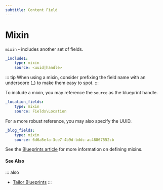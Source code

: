 ```yaml
---
subtitle: Content Field
---
```

# Mixin

`mixin` - includes another set of fields.

```yaml
_include1:
    type: mixin
    source: <uuid|handle>
```

::: tip
When using a mixin, consider prefixing the field name with an underscore (\_) to make them easy to spot.
:::

To include a mixin, you may reference the `source` as the blueprint handle.

```yaml
_location_fields:
    type: mixin
    source: Fields\Location
```

For a more robust reference, you may also specify the UUID.

```yaml
_blog_fields:
    type: mixin
    source: 6d6a5efa-3ce7-4b9d-bddc-ac48867552cb
```

See the [Blueprints article](../../cms/tailor/blueprints.md) for more information on defining mixins.


#### See Also

::: also
* [Tailor Blueprints](../../cms/tailor/blueprints.md)
:::
